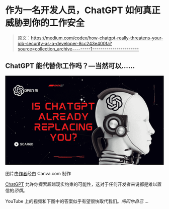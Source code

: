 # 作为一名开发人员，ChatGPT 如何真正威胁到你的工作安全

> 原文：<https://medium.com/codex/how-chatgpt-really-threatens-your-job-security-as-a-developer-8cc243e400fa?source=collection_archive---------1----------------------->

## ChatGPT 能代替你工作吗？—当然可以……

![](img/f71d1bbd21e8d24dc5ce2fc689350965.png)

图片由[作者](http://www.arnoldcode.com/)经由 Canva.com 制作

[ChatGPT](https://openai.com/blog/chatgpt/) 允许你探索超越现实约束的可能性，这对于任何开发者来说都是难以置信的*恐惧*。

YouTube 上的视频和下图中的答案似乎有望很快取代我们。*问问你自己* …